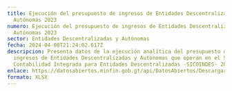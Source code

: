 ```yaml
---
title: Ejecución del presupuesto de ingresos de Entidades Descentralizadas y
  Autónomas 2023
numero: Ejecución del presupuesto de ingresos de Entidades Descentralizadas y
  Autónomas 2023
sector: Entidades Descentralizadas y Autónomas
fecha: 2024-04-08T21:24:02.617Z
descripcion: Presenta datos de la ejecución analítica del presupuesto de
  ingresos de Entidades Descentralizadas y Autónomas que operan en el Sistema de
  Contabilidad Integrada para Entidades Descentralizadas -SICOINDES- 2023.
enlace: https://datosabiertos.minfin.gob.gt/api/DatosAbiertos/Descargar/ejecucion-presupuestaria-2023/e3f0ec71-3bf6-486a-882d-a16973012f24.xlsx
formato: XLSX
---
```

